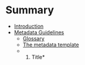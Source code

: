 # Summary

* [Introduction](README.md)
* [Metadata Guidelines](metadata_guidelines.md)
    * [Glossary](glossary.md)
    * [The metadata template](metadata_template.md)
    * 1. Title\*

